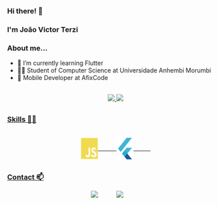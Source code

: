 ### Hi there! 👋 
### I'm João Victor Terzi
### About me...

- 🌱 I’m currently learning Flutter
- 👨‍🎓 Student of Computer Science at Universidade Anhembi Morumbi
- 🔭 Mobile Developer at AfixCode

##

<p align="center">
  <a href="https://github.com/jermelterzi">
  <img height="160em" src="https://github-readme-stats.vercel.app/api?username=jermelterzi&show_icons=true&theme=dark&include_all_commits=true&count_private=true"/>
  <img height="160em" src="https://github-readme-stats.vercel.app/api/top-langs/?username=jermelterzi&layout=compact&langs_count=7&theme=dark"/>
</p>

##
  
### Skills 👨‍💻
<div style="display: inline_block" align="center"><br>
  <img height="50em" align="center" alt="Js" height="30" width="40" src="https://raw.githubusercontent.com/devicons/devicon/master/icons/javascript/javascript-plain.svg">
  &nbsp;&nbsp;&nbsp;&nbsp;&nbsp;&nbsp;&nbsp;&nbsp;&nbsp;
  <img height="50em" align="center" alt="Java" height="30" width="40" src="https://raw.githubusercontent.com/devicons/devicon/master/icons/flutter/flutter-original.svg">
  &nbsp;&nbsp;&nbsp;&nbsp;&nbsp;&nbsp;&nbsp;&nbsp;&nbsp;
</div>

##

### Contact 📫 
<p align="center">
  <a href = "mailto:jermelterzi@gmail.com"><img src="https://img.shields.io/badge/Gmail-D14836?style=for-the-badge&logo=gmail&logoColor=white" target="_blank"></a>
  &nbsp;&nbsp;&nbsp;&nbsp;&nbsp;&nbsp;&nbsp;&nbsp;&nbsp;
  <a href="https://www.linkedin.com/in/jo%C3%A3o-victor-ermel-a9828a139/" target="_blank"><img src="https://img.shields.io/badge/-LinkedIn-%230077B5?style=for-the-badge&logo=linkedin&logoColor=white" target="_blank"></a>
  &nbsp;&nbsp;&nbsp;&nbsp;&nbsp;&nbsp;&nbsp;&nbsp;&nbsp;
</p>
  
<!--
- 🔭 I’m currently working on ...
- 🌱 I’m currently learning ...
- 👯 I’m looking to collaborate on ...
- 🤔 I’m looking for help with ...
- 💬 Ask me about ...
- 📫 How to reach me: ...
- 😄 Pronouns: ...
- ⚡ Fun fact: ...
-->
